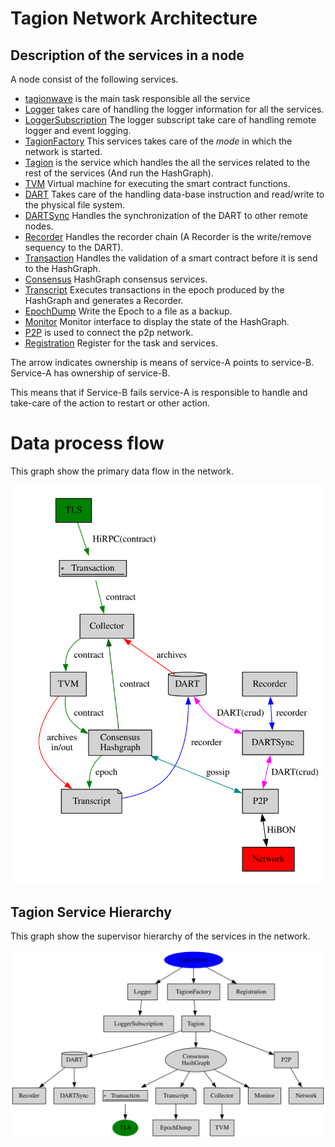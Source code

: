 # Tagion Network Architecture

## Description of the services in a node
A node consist of the following services.


* [tagionwave](/src/bin-wave/README.md) is the main task responsible all the service
* [Logger](/documents/architecture/Logger.md) takes care of handling the logger information for all the services.
* [LoggerSubscription]() The logger subscript take care of handling remote logger and event logging.
* [TagionFactory](/documents/architecture/TagionFactory.md) This services takes care of the *mode* in which the network is started.
* [Tagion](/documents/architecture/Tagion.md) is the service which handles the all the services related to the rest of the services (And run the HashGraph).
* [TVM](/documents/architecture/TVM.md) Virtual machine for executing the smart contract functions.
* [DART](/documents/architecture/DART.md) Takes care of the handling data-base instruction and read/write to the physical file system.
* [DARTSync](/documents/architecture/DARTSync.md) Handles the synchronization of the DART to other remote nodes.
* [Recorder](/documents/architecture/Recorder.md) Handles the recorder chain (A Recorder is the write/remove sequency to the DART).
* [Transaction](/documents/architecture/Transaction.md) Handles the validation of a smart contract before it is send to the HashGraph.
* [Consensus](/documents/architecture/Consensus.md) HashGraph consensus services.
* [Transcript](/documents/architecture/Transcript.md) Executes transactions in the epoch produced by the HashGraph and generates a Recorder.
* [EpochDump](/documents/architecture/EpochDump.md) Write the Epoch to a file as a backup.
* [Monitor](/documents/architecture/Monitor.md) Monitor interface to display the state of the HashGraph.
* [P2P](/documents/architecture/P2P.md) is used to connect the p2p network.
* [Registration](/documents/architecture/Registration.md) Register for the task and services.


The arrow indicates ownership is means of service-A points to service-B. Service-A has ownership of service-B.

This means that if Service-B fails service-A is responsible to handle and take-care of the action to restart or other action.

# Data process flow
This graph show the primary data flow in the network.

![Dataflow](figs/dataflow.svg)

## Tagion Service Hierarchy
This graph show the supervisor hierarchy of the services in the network.

![Tagion hierachy](figs/tagion_hierarchy.svg)
